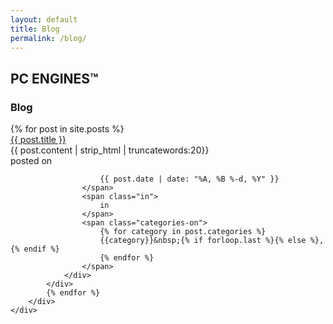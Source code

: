 ```yaml
---
layout: default
title: Blog
permalink: /blog/
---
```


<section>
    <div class="jumbotron">
        <div class="container">
            <h1>PC ENGINES™</h1>
            <h3 class="blog">Blog</h3>
        </div>
    </div>
</section>

<section id="page-content">
    <div class="container">
        <div class="post-list">
            {% for post in site.posts %}
            <div class="post-box">
                <div class="post-title">
                    <a class="post-title" href="{{post.url | prepend:site.baseurl }}"> {{ post.title }}</a>
                </div>
                <div class="post-excerpt">
                    {{ post.content | strip_html | truncatewords:20}}
                </div>
                <div class="posted">
                    posted on
                    <span class="posted-on">

                        {{ post.date | date: "%A, %B %-d, %Y" }}
                    </span>
                    <span class="in">
                        in
                    </span>
                    <span class="categories-on">
                        {% for category in post.categories %}
                        {{category}}&nbsp;{% if forloop.last %}{% else %},{% endif %}
                        {% endfor %}
                    </span>
                </div>
            </div>
            {% endfor %}
        </div>
    </div>    
</section>
